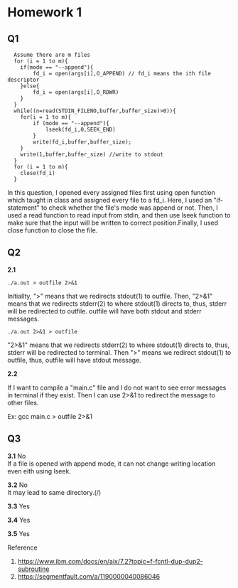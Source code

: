 # Homework 1

## Q1

```
  Assume there are m files
  for (i = 1 to m){
    if(mode == "--append"){
        fd_i = open(args[i],O_APPEND) // fd_i means the ith file descriptor
    }else{
        fd_i = open(args[i],O_RDWR)
    }
  }
  while((n=read(STDIN_FILENO,buffer,buffer_size)>0)){
    for(i = 1 to m){
        if (mode == "--append"){
            lseek(fd_i,0,SEEK_END)
        }
        write(fd_i,buffer,buffer_size);
    }
    write(1,buffer,buffer_size) //write to stdout
  }
  for (i = 1 to m){
    close(fd_i)
  }

```

In this question, I opened every assigned files first using open function which taught in class and assigned every file to a fd_i. Here, I used an "if-statement" to check whether the file's mode was append or not.
Then, I used a read function to read input from stdin, and then use lseek function to make sure that the input will be written to correct position.Finally, I used close function to close the file.

## Q2

**2.1**

```
./a.out > outfile 2>&1
```

Initiallty, ">" means that we redirects stdout(1) to outfile. Then, "2>&1" means that we redirects stderr(2) to where stdout(1) directs to, thus, stderr will be redirected to outfile. outfile will have both stdout and stderr messages. 

```
./a.out 2>&1 > outfile
```

"2>&1" means that we redirects stderr(2) to where stdout(1) directs to, thus, stderr will be redirected to terminal. Then ">" means we redirect stdout(1) to outfile, thus, outfile will have stdout message.

**2.2**

If I want to compile a "main.c" file and I do not want to see error messages in terminal if they exist. Then I can use 2>&1 to redirect the message to other files.

Ex: gcc main.c > outfile 2>&1

## Q3

**3.1**
No  
If a file is opened with append mode, it can not change writing location even eith using lseek.

**3.2**
No  
It may lead to same directory.(/)

**3.3**
Yes

**3.4**
Yes

**3.5**
Yes

Reference

1. https://www.ibm.com/docs/en/aix/7.2?topic=f-fcntl-dup-dup2-subroutine
2. https://segmentfault.com/a/1190000040086046

